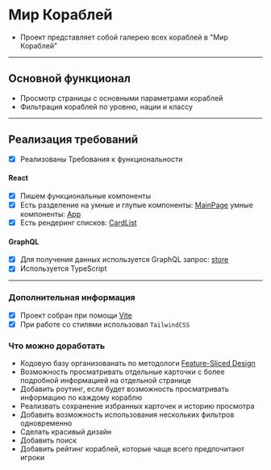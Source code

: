 # Мир Кораблей

- Проект представляет собой галерею всех кораблей в "Мир Кораблей"

---

## Основной функционал

- Просмотр страницы с основными параметрами кораблей
- Фильтрация кораблей по уровню, нации и классу

---

## Реализация требований

- [x] Реализованы Требования к функциональности

#### React

- [x] Пишем функциональные компоненты
- [x] Есть разделение на умные и глупые компоненты: [MainPage](src/pages/MainPage.tsx) умные компоненты: [App](src/components/root/App.tsx)
- [x] Есть рендеринг списков: [CardList](src/entities/CardList/CardList.tsxx)

#### GraphQL

- [x] Для получения данных используется GraphQL запрос: [store](src/components/ShipsService/ShipsService.tsx)
- [x] Используется TypeScript

---

### Дополнительная информация

- [x] Проект собран при помощи [Vite](https://vitejs.dev)
- [x] При работе со стилями использовал `TailwindCSS`

### Что можно доработать

- Кодовую базу организованать по методологи [Feature-Sliced Design](https://feature-sliced.design/ru/)
- Возможность просматривать отдельные карточки с более подробной информацией на отдельной странице
- Добавить роутинг, если будет возможность просматривать информацию по каждому кораблю
- Реализвать сохранение избранных карточек и историю просмотра
- Добавить возможность использования нескольких фильтров одновременно
- Сделать красивый дизайн
- Добавить поиск
- Добавить рейтинг кораблей, которые чаще всего предпочитают игроки
